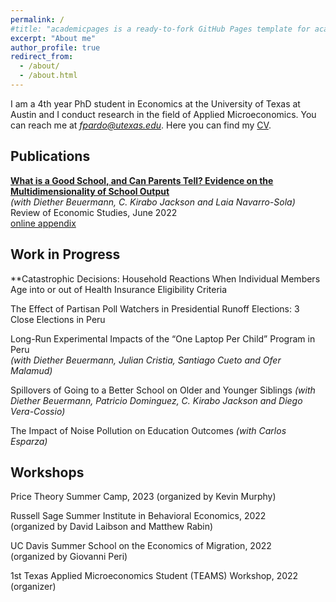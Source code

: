 ```yaml
---
permalink: /
#title: "academicpages is a ready-to-fork GitHub Pages template for academic personal websites"
excerpt: "About me"
author_profile: true
redirect_from: 
  - /about/
  - /about.html
---
```


I am a 4th year PhD student in Economics at the University of Texas at Austin and I conduct research in the field of Applied Microeconomics. You can reach me at *fpardo@utexas.edu*. Here you can find my [CV](http://francisco-pardo-pajuelo.github.io/files/CV_Francisco_Pardo_Pajuelo.pdf).


Publications
------

[**What is a Good School, and Can Parents Tell? Evidence on the Multidimensionality of School Output**](http://francisco-pardo-pajuelo.github.io/files/beuermann_et_al_2022_What_is_a_good_school.pdf)  
*(with Diether Beuermann, C. Kirabo Jackson and Laia Navarro-Sola)*  
Review of Economic Studies, June 2022  
[online appendix](http://francisco-pardo-pajuelo.github.io/files/beuermann_et_al_2022_What_is_a_good_school_APPENDIX.pdf)

Work in Progress
------
**Catastrophic Decisions: Household Reactions When Individual Members Age into or out of Health Insurance Eligibility Criteria

The Effect of Partisan Poll Watchers in Presidential Runoff Elections: 3 Close Elections in Peru

Long-Run Experimental Impacts of the “One Laptop Per Child” Program in Peru   
*(with Diether Beuermann, Julian Cristia, Santiago Cueto and Ofer Malamud)*    

Spillovers of Going to a Better School on Older and Younger Siblings 
*(with Diether Beuermann, Patricio Dominguez, C. Kirabo Jackson and Diego Vera-Cossio)*  

The Impact of Noise Pollution on Education Outcomes
*(with Carlos Esparza)*  

Workshops
------
Price Theory Summer Camp, 2023
(organized by Kevin Murphy)  

Russell Sage Summer Institute in Behavioral Economics, 2022  
(organized by David Laibson and Matthew Rabin)   

UC Davis Summer School on the Economics of Migration, 2022  
(organized by Giovanni Peri)

1st Texas Applied Microeconomics Student (TEAMS) Workshop, 2022
(organizer) 







